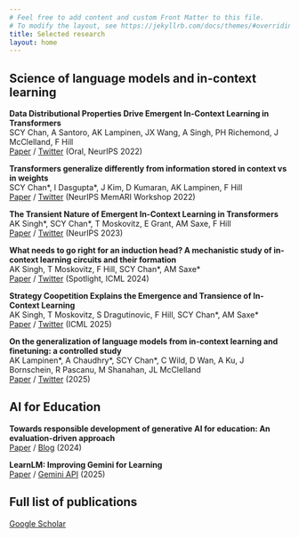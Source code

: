 ```yaml
---
# Feel free to add content and custom Front Matter to this file.
# To modify the layout, see https://jekyllrb.com/docs/themes/#overriding-theme-defaults
title: Selected research
layout: home
---
```


## **Science of language models and in-context learning**
**Data Distributional Properties Drive Emergent In-Context Learning in Transformers**\
SCY Chan, A Santoro, AK Lampinen, JX Wang, A Singh, PH Richemond, J McClelland, F Hill\
[Paper](https://proceedings.neurips.cc/paper_files/paper/2022/hash/77c6ccacfd9962e2307fc64680fc5ace-Abstract-Conference.html) / 
[Twitter](https://x.com/scychan_brains/status/1526514761579614209)
(Oral, NeurIPS 2022)

**Transformers generalize differently from information stored in context vs in weights**\
SCY Chan\*, I Dasgupta\*, J Kim, D Kumaran, AK Lampinen, F Hill\
[Paper](https://arxiv.org/abs/2210.05675) /
[Twitter](https://x.com/scychan_brains/status/1580563395891597312)
(NeurIPS MemARI Workshop 2022)

<!--
**Can language models learn from explanations in context?**\
AK Lampinen, I Dasgupta, SCY Chan, K Matthewson, MH Tessler, A Creswell, JL McClelland, JX Wang, F Hill\
[Paper](https://arxiv.org/abs/2204.02329) / 
[Twitter](https://x.com/AndrewLampinen/status/1511506189598699525)
(EMNLP 2022)
-->

**The Transient Nature of Emergent In-Context Learning in Transformers**\
AK Singh\*, SCY Chan\*, T Moskovitz, E Grant, AM Saxe, F Hill\
[Paper](https://proceedings.neurips.cc/paper_files/paper/2023/hash/58692a1701314e09cbd7a5f5f3871cc9-Abstract-Conference.html) /
[Twitter](https://x.com/scychan_brains/status/1724625347160027605)
(NeurIPS 2023)

**What needs to go right for an induction head? A mechanistic study of in-context learning circuits and their formation**\
AK Singh, T Moskovitz, F Hill, SCY Chan\*, AM Saxe\*\
[Paper](https://arxiv.org/abs/2404.07129) /
[Twitter](https://x.com/Aaditya6284/status/1778442926688813421)
(Spotlight, ICML 2024)

<!--
**Language models, like humans, show content effects on reasoning tasks**\
AK Lampinen\*, I Dasgupta\*, SCY Chan, HR Sheahan, A Creswell, D Kumaran, JL McClelland, F Hill\
[Paper](https://academic.oup.com/pnasnexus/article/3/7/pgae233/7712372) /
[Twitter](https://x.com/scychan_brains/status/1719495812806594754)
(PNAS Nexus, 2024)
-->

**Strategy Coopetition Explains the Emergence and Transience of In-Context Learning**\
AK Singh, T Moskovitz, S Dragutinovic, F Hill, SCY Chan\*, AM Saxe\*\
[Paper](https://arxiv.org/abs/2503.05631) /
[Twitter](https://x.com/scychan_brains/status/1899251714471178744)
(ICML 2025)

**On the generalization of language models from in-context learning and finetuning: a controlled study**\
AK Lampinen\*, A Chaudhry\*, SCY Chan\*, C Wild, D Wan, A Ku, J Bornschein, R Pascanu, M Shanahan, JL McClelland\
[Paper](https://arxiv.org/abs/2505.00661) / 
[Twitter](https://x.com/scychan_brains/status/1918360948089454733)
(2025)


## **AI for Education**

**Towards responsible development of generative AI for education: An evaluation-driven approach**\
[Paper](https://arxiv.org/abs/2407.12687) /
[Blog](https://blog.google/outreach-initiatives/education/google-learnlm-gemini-generative-ai/)
(2024)

**LearnLM: Improving Gemini for Learning**\
[Paper](https://arxiv.org/abs/2412.16429) /
[Gemini API](https://ai.google.dev/gemini-api/docs/learnlm)
(2025)

## **Full list of publications**

[Google Scholar](http://scholar.google.com/citations?user=bXOt49QAAAAJ)